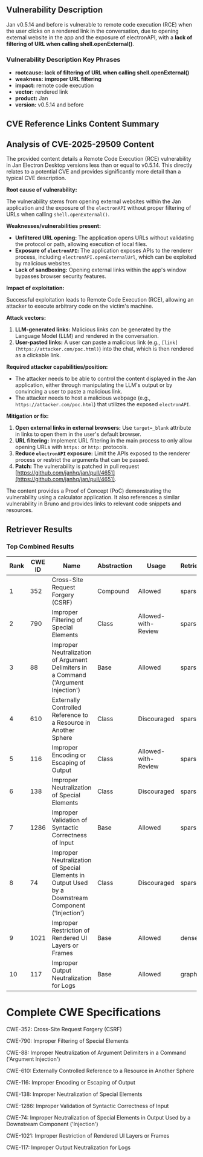 ## Vulnerability Description
Jan v0.5.14 and before is vulnerable to remote code execution (RCE) when the user clicks on a rendered link in the conversation, due to opening external website in the app and the exposure of electronAPI, with a **lack of filtering of URL when calling shell.openExternal()**.

### Vulnerability Description Key Phrases
- **rootcause:** **lack of filtering of URL when calling shell.openExternal()**
- **weakness:** **improper URL filtering**
- **impact:** remote code execution
- **vector:** rendered link
- **product:** Jan
- **version:** v0.5.14 and before

## CVE Reference Links Content Summary
## Analysis of CVE-2025-29509 Content

The provided content details a Remote Code Execution (RCE) vulnerability in Jan Electron Desktop versions less than or equal to v0.5.14. This directly relates to a potential CVE and provides significantly more detail than a typical CVE description.

**Root cause of vulnerability:**

The vulnerability stems from opening external websites within the Jan application and the exposure of the `electronAPI` without proper filtering of URLs when calling `shell.openExternal()`.

**Weaknesses/vulnerabilities present:**

*   **Unfiltered URL opening:** The application opens URLs without validating the protocol or path, allowing execution of local files.
*   **Exposure of `electronAPI`:** The application exposes APIs to the renderer process, including `electronAPI.openExternalUrl`, which can be exploited by malicious websites.
*   **Lack of sandboxing:** Opening external links within the app's window bypasses browser security features.

**Impact of exploitation:**

Successful exploitation leads to Remote Code Execution (RCE), allowing an attacker to execute arbitrary code on the victim's machine.

**Attack vectors:**

1.  **LLM-generated links:** Malicious links can be generated by the Language Model (LLM) and rendered in the conversation.
2.  **User-pasted links:** A user can paste a malicious link (e.g., `[link](https://attacker.com/poc.html)`) into the chat, which is then rendered as a clickable link.

**Required attacker capabilities/position:**

*   The attacker needs to be able to control the content displayed in the Jan application, either through manipulating the LLM's output or by convincing a user to paste a malicious link.
*   The attacker needs to host a malicious webpage (e.g., `https://attacker.com/poc.html`) that utilizes the exposed `electronAPI`.

**Mitigation or fix:**

1.  **Open external links in external browsers:** Use `target=_blank` attribute in links to open them in the user's default browser.
2.  **URL filtering:** Implement URL filtering in the main process to only allow opening URLs with `https:` or `http:` protocols.
3.  **Reduce `electronAPI` exposure:** Limit the APIs exposed to the renderer process or restrict the arguments that can be passed.
4.  **Patch:** The vulnerability is patched in pull request [https://github.com/janhq/jan/pull/4651](https://github.com/janhq/jan/pull/4651).

The content provides a Proof of Concept (PoC) demonstrating the vulnerability using a calculator application. It also references a similar vulnerability in Bruno and provides links to relevant code snippets and resources.

## Retriever Results

### Top Combined Results

| Rank | CWE ID | Name | Abstraction | Usage  | Retrievers | Individual Scores |
|------|--------|------|-------------|-------|------------|-------------------|
| 1 | 352 | Cross-Site Request Forgery (CSRF) | Compound | Allowed | sparse | 0.338 |
| 2 | 790 | Improper Filtering of Special Elements | Class | Allowed-with-Review | sparse | 0.338 |
| 3 | 88 | Improper Neutralization of Argument Delimiters in a Command ('Argument Injection') | Base | Allowed | sparse | 0.337 |
| 4 | 610 | Externally Controlled Reference to a Resource in Another Sphere | Class | Discouraged | sparse | 0.334 |
| 5 | 116 | Improper Encoding or Escaping of Output | Class | Allowed-with-Review | sparse | 0.334 |
| 6 | 138 | Improper Neutralization of Special Elements | Class | Discouraged | sparse | 0.333 |
| 7 | 1286 | Improper Validation of Syntactic Correctness of Input | Base | Allowed | sparse | 0.333 |
| 8 | 74 | Improper Neutralization of Special Elements in Output Used by a Downstream Component ('Injection') | Class | Discouraged | sparse | 0.332 |
| 9 | 1021 | Improper Restriction of Rendered UI Layers or Frames | Base | Allowed | dense | 0.599 |
| 10 | 117 | Improper Output Neutralization for Logs | Base | Allowed | graph | 0.003 |



# Complete CWE Specifications

CWE-352: Cross-Site Request Forgery (CSRF)

CWE-790: Improper Filtering of Special Elements

CWE-88: Improper Neutralization of Argument Delimiters in a Command ('Argument Injection')

CWE-610: Externally Controlled Reference to a Resource in Another Sphere

CWE-116: Improper Encoding or Escaping of Output

CWE-138: Improper Neutralization of Special Elements

CWE-1286: Improper Validation of Syntactic Correctness of Input

CWE-74: Improper Neutralization of Special Elements in Output Used by a Downstream Component ('Injection')

CWE-1021: Improper Restriction of Rendered UI Layers or Frames

CWE-117: Improper Output Neutralization for Logs